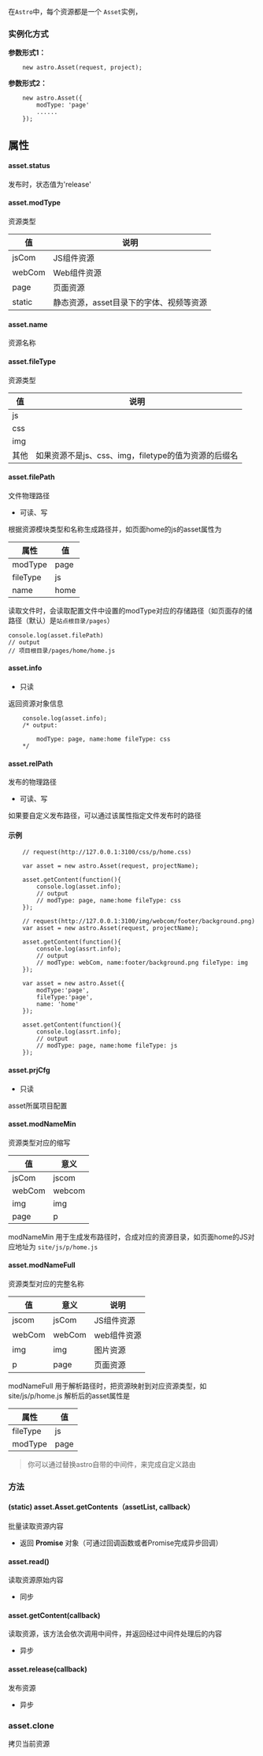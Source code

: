 在`Astro`中，每个资源都是一个 `Asset`实例，

### 实例化方式

**参数形式1：**
    
```
    new astro.Asset(request, project);
```

**参数形式2：**
    
```
    new astro.Asset({
        modType: 'page'
        ......
    });
```

## 属性
#### asset.status
发布时，状态值为'release'


#### asset.modType
资源类型

值   | 说明
----|----
jsCom | JS组件资源
webCom| Web组件资源
page  | 页面资源
static| 静态资源，asset目录下的字体、视频等资源

#### asset.name
资源名称

#### asset.fileType
资源类型

值 | 说明
----|----
js  |
css |
img |
其他 |如果资源不是js、css、img，filetype的值为资源的后缀名

#### asset.filePath

文件物理路径

* 可读、写

根据资源模块类型和名称生成路径并，如页面home的js的asset属性为

属性 | 值 
----|----
modType  | page 
fileType | js
name | home

读取文件时，会读取配置文件中设置的modType对应的存储路径（如页面存的储路径（默认）是`站点根目录/pages`）

    console.log(asset.filePath)
    // output
    // 项目根目录/pages/home/home.js

#### asset.info

* 只读

返回资源对象信息

```
    console.log(asset.info);
    /* output:
    
        modType: page, name:home fileType: css
    */
```

#### asset.relPath

发布的物理路径

* 可读、写

如果要自定义发布路径，可以通过该属性指定文件发布时的路径



#### 示例
```
    // request(http://127.0.0.1:3100/css/p/home.css)
    
    var asset = new astro.Asset(request, projectName);
    
    asset.getContent(function(){
        console.log(asset.info);
        // output
        // modType: page, name:home fileType: css
    });
```
```    
    // request(http://127.0.0.1:3100/img/webcom/footer/background.png)
    var asset = new astro.Asset(request, projectName);
    
    asset.getContent(function(){
        console.log(assrt.info);
        // output
        // modType: webCom, name:footer/background.png fileType: img
    });
```
```    
    var asset = new astro.Asset({
        modType:'page',
        fileType:'page',
        name: 'home'
    });
    
    asset.getContent(function(){
        console.log(assrt.info);
        // output
        // modType: page, name:home fileType: js
    });
```

#### asset.prjCfg

* 只读

asset所属项目配置

#### asset.modNameMin
资源类型对应的缩写

值|意义
----|----
jsCom|jscom
webCom|webcom
img|img
page|p

modNameMin 用于生成发布路径时，合成对应的资源目录，如页面home的JS对应地址为 `site/js/p/home.js`

#### asset.modNameFull
资源类型对应的完整名称

值|意义|说明
----|----|----
jscom | jsCom|JS组件资源
webCom|webCom|web组件资源
img |img|图片资源
p   |page| 页面资源


modNameFull 用于解析路径时，把资源映射到对应资源类型，如 site/js/p/home.js 解析后的asset属性是

属性|值
----|----
fileType | js
modType | page


> 你可以通过替换astro自带的中间件，来完成自定义路由

### 方法

#### (static) asset.Asset.getContents（assetList, callback）

批量读取资源内容

* 返回 **Promise** 对象（可通过回调函数或者Promise完成异步回调）

#### asset.read()
读取资源原始内容

* 同步

#### asset.getContent(callback)

读取资源，该方法会依次调用中间件，并返回经过中间件处理后的内容

* 异步

#### asset.release(callback)
发布资源

* 异步

### asset.clone

拷贝当前资源
